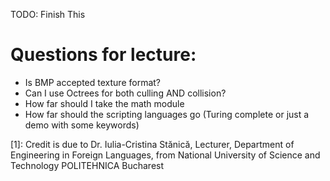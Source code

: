 TODO: Finish This

# Questions for lecture:

* Is BMP accepted texture format?
* Can I use Octrees for both culling AND collision?
* How far should I take the math module
* How far should the scripting languages go (Turing complete or just a demo with some keywords)



[1]: Credit is due to Dr. Iulia-Cristina Stănică, Lecturer, Department of Engineering in Foreign Languages, from National University of Science and Technology POLITEHNICA Bucharest